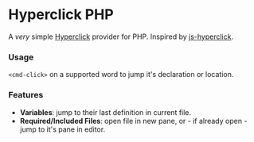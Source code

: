 # Hyperclick PHP

A *very* simple [Hyperclick](https://github.com/facebooknuclideapm/hyperclick)
provider for PHP.  Inspired by [js-hyperclick](https://github.com/AsaAyers/js-hyperclick).

### Usage
`<cmd-click>` on a supported word to jump it's declaration or location.

### Features
* **Variables**: jump to their last definition in current file.
* **Required/Included Files**: open file in new pane, or - if already open - jump to it's pane in editor.
